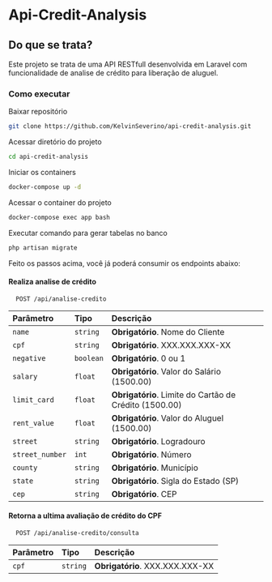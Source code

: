 # Api-Credit-Analysis

## Do que se trata?
Este projeto se trata de uma API RESTfull desenvolvida em Laravel com funcionalidade de analise de crédito para liberação de aluguel.

### Como executar

Baixar repositório
```sh
git clone https://github.com/KelvinSeverino/api-credit-analysis.git
```

Acessar diretório do projeto
```sh
cd api-credit-analysis
```

Iniciar os containers
```sh
docker-compose up -d
```

Acessar o container do projeto
```sh
docker-compose exec app bash
```

Executar comando para gerar tabelas no banco
```sh
php artisan migrate
```

Feito os passos acima, você já poderá consumir os endpoints abaixo:

#### Realiza analise de crédito

```http
  POST /api/analise-credito
```

| Parâmetro   | Tipo       | Descrição                           |
| :---------- | :--------- | :---------------------------------- |
| `name` | `string` | **Obrigatório**. Nome do Cliente |
| `cpf` | `string` | **Obrigatório**. XXX.XXX.XXX-XX |
| `negative` | `boolean` | **Obrigatório**. 0 ou 1 |
| `salary` | `float` | **Obrigatório**. Valor do Salário (1500.00) |
| `limit_card` | `float` | **Obrigatório**. Limite do Cartão de Crédito (1500.00) |
| `rent_value` | `float` | **Obrigatório**. Valor do Aluguel (1500.00) |
| `street` | `string` | **Obrigatório**. Logradouro |
| `street_number` | `int` | **Obrigatório**. Número |
| `county` | `string` | **Obrigatório**. Município |
| `state` | `string` | **Obrigatório**. Sigla do Estado (SP) |
| `cep` | `string` | **Obrigatório**. CEP |

#### Retorna a ultima avaliação de crédito do CPF

```http
  POST /api/analise-credito/consulta
```

| Parâmetro   | Tipo       | Descrição                                   |
| :---------- | :--------- | :------------------------------------------ |
| `cpf`      | `string` | **Obrigatório**. XXX.XXX.XXX-XX |

